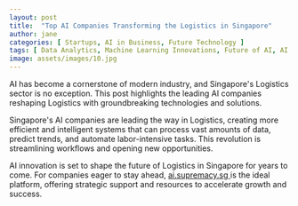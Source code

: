 ```yaml
---
layout: post
title:  "Top AI Companies Transforming the Logistics in Singapore"
author: jane
categories: [ Startups, AI in Business, Future Technology ]
tags: [ Data Analytics, Machine Learning Innovations, Future of AI, AI for Business, Industry Disruption ]
image: assets/images/10.jpg
---
```


AI has become a cornerstone of modern industry, and Singapore's Logistics sector is no exception. This post highlights the leading AI companies reshaping Logistics with groundbreaking technologies and solutions.

Singapore's AI companies are leading the way in Logistics, creating more efficient and intelligent systems that can process vast amounts of data, predict trends, and automate labor-intensive tasks. This revolution is streamlining workflows and opening new opportunities.

AI innovation is set to shape the future of Logistics in Singapore for years to come. For companies eager to stay ahead, <a href="https://ai.supremacy.sg" target="_blank"> ai.supremacy.sg </a> is the ideal platform, offering strategic support and resources to accelerate growth and success.
